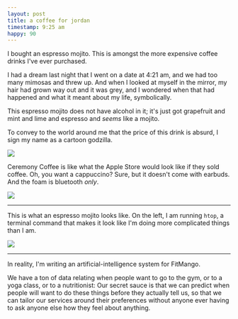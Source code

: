 ```yaml
---
layout: post
title: a coffee for jordan
timestamp: 9:25 am
happy: 90
---
```


I bought an espresso mojito. This is amongst the more expensive coffee drinks I've ever purchased.

I had a dream last night that I went on a date at 4:21 am, and we had too many mimosas and threw up. And when I looked at myself in the mirror, my hair had grown way out and it was grey, and I wondered when that had happened and what it meant about my life, symbolically.

This espresso mojito does not have alcohol in it; it's just got grapefruit and mint and lime and espresso and _seems_ like a mojito.

To convey to the world around me that the price of this drink is absurd, I sign my name as a cartoon godzilla.

![](https://lh3.googleusercontent.com/61HOYx4WW0_ZYAxzY0M15UDGdvRIXTKZoUuFsehnRbk3YIbeLPdYIkM7FaGqR-hNRJMQobg9fdo7SXzHFK9yrkSRaqwKChFoxHdIG6KdQRzXycStBMiIHoGDltNkVWpsPRTM-6fYsHTr-oDgjMRyKVlAV5AtxZ7o3upWP_tGoQAM-QMHoM1-8a3HMkVkdumPYc1jxn8Mqu_kUF32mZuLgcWiIA63aII3b0yqJ88G_uYvyWv5TtCdNPCvq4M3pKrtLDWo-_GGMiK-tmOOd1M1Q60hTqUZWZHQ7N9vp8Qt_tzfSw1SR-1RNNt17Qqw9TXrsehXxnNvhj89icJX2JVCNVEUxxuEJe3ncHyQnPoDe-zTV5L1jtg3LRkc8DdfdRGzCFSarYe_DQGGDmXHFLgf-uArXilyFH91TgYdORupd9O3fkW8e5OXovqwEsstEDlqbHgkLCWnrS6OKns8ttWO_aO965i7_XOZpmrmklBpojfgu0uIjItDcu0WiHWzlVFgD6Jy5ioA5gAEp4HQJf5Ke7_6sPOQDxxaPRUhfzOGfSGiZpC-OZAyqOJXHa9UMwBg1M4Q-Tq70c6Y2D_IU82FPzCsFDj-xH0xLXjbwzfTHS72v_431Q=w603-h803-no)

Ceremony Coffee is like what the Apple Store would look like if they sold coffee. Oh, you want a cappuccino? Sure, but it doesn't come with earbuds. And the foam is bluetooth _only_.

![](https://lh3.googleusercontent.com/v46-zJO0D8Ijjfx_gYRwd0XHxNw7son9FO7BHef3h89TCRp2ORymNfjXUv7yT7cN6w7DOffiY-FuAC3fpHoZirR4mBqZSgHC0v2VJOGaoxDK24HE1aV0KJKRJ3-tgM9SGc_DlSlofPeztSMzRTeMzaxPMZFb5OGe6B2kuy9y_AD7QlzStTzZRt6NVHkalIYTXBYGN7jrekdh99W2An4mhyL3rI_F1B1GWqBivN5zpNSXGhNEVKBF2k1ja0In20B5fK8B4ZwkMcXMVOGTgNAVdoYS4tpWYlI8xN7HGFOhYYOxiADu1C0lQwxrW6EsIDju-gDiosvMf52UiawTszBxxxCDn-isfhU3KxFIh3Sc-qA2fFb1zarejC_4y4hRENckGhv70OG2CZ4AvZoHopUXyEpxco7GQ-1MK7gpSWmljvvRRxgm5Xm1Hgu2rWr9Pmh3wdQjoXp2V3_sTtOYtYi3sHuDRNPdHblH9xzI0A4BfC2FjEpZEPS3jQUJpep__abifIMf7KT75PtTK6DxDwphi5c-7Ug5BdUGSU_8-8lEkGKdSXcl7Gw-FdStV3AUUKM5A7TFU2KidlL3Iln3zeXRRQi0OahRBeLY-pF_r2vTYLeE-hZLTQ=w603-h803-no)

---

This is what an espresso mojito looks like. On the left, I am running `htop`, a terminal command that makes it look like I'm doing more complicated things than I am.

![](https://lh3.googleusercontent.com/GUjqPFZdqFbeAqT63j82CGSUodmtIKgbxVu-6MXdRuGUT6bUWXlvt1TDDlJ02bZVsEu37uqyG7km3AE3kYQ0WlXmrPM7X3VLWGVlXi6MAnO4Y3mG5g1_N0s-nRq86HP3TGzXE2QwMipJ6xfU5T3L-RkcAos2O0Y_wahNUlNbXl9OIngt9vaXE5e0qpgZjUwOIqX5afw0WFClbXk8sT0SJzokzz8I4EvPpScPuBqEDgJQsTziskhV9-sZg9XWWhCKpGEzkDbN-oNQl1oICm-M-5YZSfxYhJvl--fuZv2jL8R9THdtNwXTThSm8ZVjSq85Xb1p5e3YPgoBSTJrEEAOyUWU8uvw6jtxAx69P8RUvAhbHfworZ5xaSvTHT6wjZL6v0tdAybTfcYxd_P1yk32BO0eGUXf8nxYWO966tYzo3flz3NUvTQeFAll8gxBgqP4pqNsFpSLlQUM_z90aagpJDdIM9MmeUHIop96Lh88OhvPPYwBnY5fkd6bVbM3kFT6Tja48A1u22RLhIKuLGQP8j5ceNF5Cniav1907vgZDxiJkwNyLxDAeKSDv1SIoAdPbObi2QvnzvuWAhwlzp9ZUXZP-JUuJu_DFRiF47pS8IwJWbIqAw=w1071-h803-no)

---

In reality, I'm writing an artificial-intelligence system for FitMango.

We have a ton of data relating when people want to go to the gym, or to a yoga class, or to a nutritionist: Our secret sauce is that we can predict when people will want to do these things before they actually tell us, so that we can tailor our services around their preferences without anyone ever having to ask anyone else how they feel about anything.
